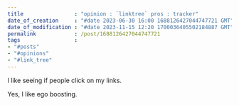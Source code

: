 ```yaml
---
title                : "opinion : `linktree` pros : tracker"
date_of_creation     : "#date 2023-06-30 16:00 1688126427044747721 GMT"
date_of_modification : "#date 2023-11-15 12:20 1700036405502184887 GMT"
permalink            : /post/1688126427044747721
tags                 :
- "#posts"             
- "#opinions"
- "#link_tree"
---
```


I like seeing if people click on my links.

Yes, I like ego boosting.